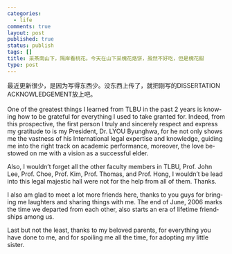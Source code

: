 ```yaml
--- 
categories: 
  - life
comments: true
layout: post
published: true
status: publish
tags: []
title: 采茶南山下，隔岸看桃花。今天在山下采槐花烙饼，虽然不好吃，但是槐花甜
type: post
---
```

<div id="msgcns!3725CC0EE38B1F6!1108" class="bvMsg">最近更新很少，是因为写得东西少。没东西上传了，就把刚写的DISSERTATION ACKNOWLEDGEMENT放上吧。<br><br><span lang="EN-US">One of the greatest things I learned from TLBU
in the past 2 years is knowing how to be grateful for everything I used to take
granted for. Indeed, from this prospective, the first person I truly and
sincerely respect and express my gratitude to is my President, Dr. LYOU Byunghwa,
for he not only shows me the vastness of his International legal expertise and
knowledge, guiding me into the right track on academic performance, moreover, the
love bestowed on me with a vision as a successful elder.</span>

<span lang="EN-US">Also, I wouldn’t forget all the other
faculty members in TLBU, Prof. John Lee, Prof. Choe, Prof. Kim, Prof. Thomas,
and Prof. Hong, I wouldn’t be lead into this legal majestic hall were not for
the help from all of them. Thanks.</span>

<span lang="EN-US">I also am glad to meet a lot more friends here,
thanks to you guys for bringing me laughters and sharing things with me. The end
of June, 2006 marks the time we departed from each other, also starts an era of
lifetime friendships among us.</span>

<span lang="EN-US">Last but not the least, thanks to my
beloved parents, for everything you have done to me, and for spoiling me all
the time, for adopting my little sister.</span>

<br>
</div>
